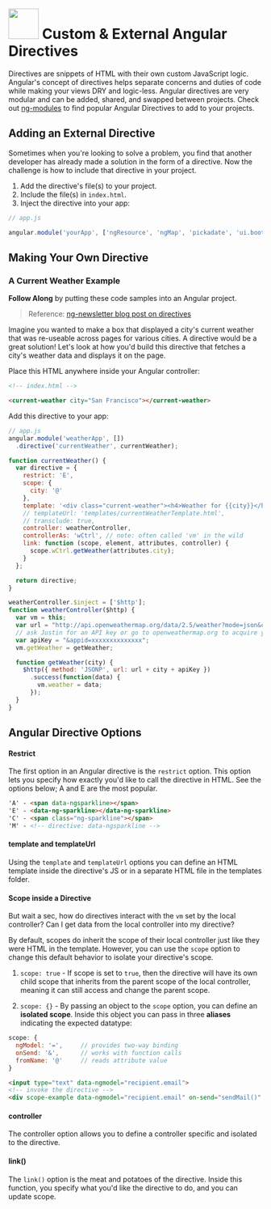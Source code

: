 # <img src="https://cloud.githubusercontent.com/assets/7833470/10899314/63829980-8188-11e5-8cdd-4ded5bcb6e36.png" height="60"> Custom & External Angular Directives

Directives are snippets of HTML with their own custom JavaScript logic. Angular's concept of directives helps separate concerns and duties of code while making your views DRY and logic-less. Angular directives are very modular and can be added, shared, and swapped between projects. Check out <a href="http://ngmodules.org" target="_blank">ng-modules</a> to find popular Angular Directives to add to your projects.

## Adding an External Directive

Sometimes when you're looking to solve a problem, you find that another developer has already made a solution in the form of a directive. Now the challenge is how to include that directive in your project.

1. Add the directive's file(s) to your project.
2. Include the file(s) in `index.html`.
3. Inject the directive into your app:

  ```js
  // app.js

  angular.module('yourApp', ['ngResource', 'ngMap', 'pickadate', 'ui.bootstrap']);
  ```

## Making Your Own Directive

### A Current Weather Example

**Follow Along** by putting these code samples into an Angular project.

> Reference: <a href="http://www.ng-newsletter.com/posts/directives.html" target="_blank">ng-newsletter blog post on directives</a>

Imagine you wanted to make a box that displayed a city's current weather that was re-useable across pages for various cities. A directive would be a great solution! Let's look at how you'd build this directive that fetches a city's weather data and displays it on the page.

Place this HTML anywhere inside your Angular controller:

```html
<!-- index.html -->

<current-weather city="San Francisco"></current-weather>
```

Add this directive to your app:

```js
// app.js
angular.module('weatherApp', [])
  .directive('currentWeather', currentWeather);

function currentWeather() {
  var directive = {
    restrict: 'E',
    scope: {
      city: '@'
    },
    template: '<div class="current-weather"><h4>Weather for {{city}}</h4>{{wCtrl.weather.main.temp}}</div>',
    // templateUrl: 'templates/currentWeatherTemplate.html',
    // transclude: true,
    controller: weatherController,
    controllerAs: 'wCtrl', // note: often called 'vm' in the wild
    link: function (scope, element, attributes, controller) {
      scope.wCtrl.getWeather(attributes.city);
    }
  };

  return directive;
}

weatherController.$inject = ['$http'];
function weatherController($http) {
  var vm = this;
  var url = "http://api.openweathermap.org/data/2.5/weather?mode=json&cnt=7&units=imperial&callback=JSON_CALLBACK&q=";
  // ask Justin for an API key or go to openweathermap.org to acquire your own!
  var apiKey = "&appid=xxxxxxxxxxxxxx";
  vm.getWeather = getWeather;

  function getWeather(city) {
    $http({ method: 'JSONP', url: url + city + apiKey })
      .success(function(data) {
        vm.weather = data;
      });
  }
}
```

## Angular Directive Options

#### Restrict

The first option in an Angular directive is the `restrict` option. This option lets you specify how exactly you'd like to call the directive in HTML. See the options below; A and E are the most popular.

```html
'A' - <span data-ngsparkline></span>
'E' - <data-ng-sparkline></data-ng-sparkline>
'C' - <span class="ng-sparkline"></span>
'M' - <!-- directive: data-ngsparkline -->
```

#### template and templateUrl

Using the `template` and `templateUrl` options you can define an HTML template inside the directive's JS or in a separate HTML file in the templates folder.

#### Scope inside a Directive

But wait a sec, how do directives interact with the `vm` set by the local controller? Can I get data from the local controller into my directive?

By default, scopes do inherit the scope of their local controller just like they were HTML in the template. However, you can use the `scope` option to change this default behavior to isolate your directive's scope.

1. `scope: true` - If scope is set to `true`, then the directive will have its own child scope that inherits from the parent scope of the local controller, meaning it can still access and change the parent scope.

2. `scope: {}` - By passing an object to the `scope` option, you can define an **isolated scope**. Inside this object you can pass in three **aliases** indicating the expected datatype:

  ```js
  scope: {
    ngModel: '=',     // provides two-way binding
    onSend: '&',      // works with function calls
    fromName: '@'     // reads attribute value
  }
  ```

  ```html
  <input type="text" data-ngmodel="recipient.email">
  <!-- invoke the directive -->
  <div scope-example data-ngmodel="recipient.email" on-send="sendMail()" from-name="ari@fullstack.io">
  ```

#### controller

The controller option allows you to define a controller specific and isolated to the directive.

#### link()

The `link()` option is the meat and potatoes of the directive. Inside this function, you specify what you'd like the directive to do, and you can update scope.
